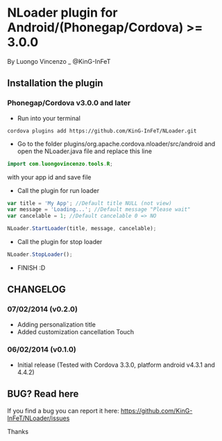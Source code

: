 # NLoader plugin for Android/(Phonegap/Cordova) >= 3.0.0
By Luongo Vincenzo _ @KinG-InFeT


## Installation the plugin

### Phonegap/Cordova v3.0.0 and later


* Run into your terminal

```text
cordova plugins add https://github.com/KinG-InFeT/NLoader.git
```

* Go to the folder plugins/org.apache.cordova.nloader/src/android and open the NLoader.java file and replace this line

```java
import com.luongovincenzo.tools.R;
```

with your app id and save file


* Call the plugin for run loader

```javascript
var title = 'My App'; //Default title NULL (not view)
var message = 'Loading...'; //Default message "Please wait"
var cancelable = 1; //Default cancelable 0 => NO

NLoader.StartLoader(title, message, cancelable);
```

* Call the plugin for stop loader

```javascript
NLoader.StopLoader();
```

* FINISH :D



## CHANGELOG

### 07/02/2014 (v0.2.0)
* Adding personalization title
* Added customization cancellation Touch

### 06/02/2014 (v0.1.0)
* Initial release (Tested with Cordova 3.3.0, platform android v4.3.1 and 4.4.2)



## BUG? Read here

If you find a bug you can report it here: https://github.com/KinG-InFeT/NLoader/issues


Thanks